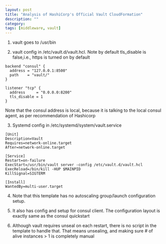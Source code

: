 ```yaml
---
layout: post
title: "Analysis of HashiCorp's Official Vault CloudFormation" 
description: ""
category: 
tags: [middleware, vault]
---
```

1. vault goes to /usr/bin

2. vault config in /etc/vault.d/vault.hcl. Note by default tls_disable is false,i.e., https is turned on by default  

```
backend "consul" {
  address = "127.0.0.1:8500"
  path    = "vault/"
}

listener "tcp" {
  address     = "0.0.0.0:8200"
  tls_disable = 1
}
```

Note that the consul address is local, because it is talking to the local consul agent, as per recommendation of Hashicorp 

3. Systemd config in /etc/systemd/system/vault.service

```
[Unit]
Description=Vault
Requires=network-online.target
After=network-online.target

[Service]
Restart=on-failure
ExecStart=/usr/bin/vault server -config /etc/vault.d/vault.hcl
ExecReload=/bin/kill -HUP $MAINPID
KillSignal=SIGTERM

[Install]
WantedBy=multi-user.target
```

4. Note that this template has no autoscaling group/launch configuration setup.

5. It also has config and setup for consul client. The configuration layout is exactly same as the consul quickstart

6. Although vault requires unseal on each restart, there is no script in the template to handle that. That means unsealing, and making sure # of alive instances > 1 is completely manual
